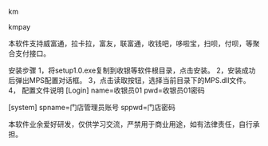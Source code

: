km

kmpay

本软件支持威富通，拉卡拉，富友，联富通，收钱吧，哆啦宝，扫呗，付呗，等聚合支付接口。

安装步骤 1，将setup1.0.exe复制到收银等软件根目录，点击安装。 2，安装成功后弹出MPS配置对话框。 3，点击读取按钮，选择当前目录下的MPS.dll文件。 4， 配置文件说明 [Login] name=收银员01 pwd=收银员01密码

[system] spname=门店管理员账号 sppwd=门店密码

本软件业余爱好研发，仅供学习交流，严禁用于商业用途，如有法律责任，自行承担。
